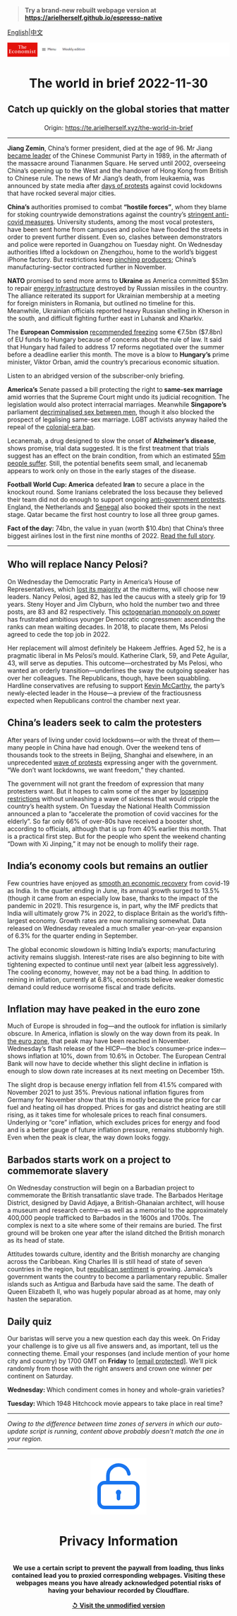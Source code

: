 > **Try a brand-new rebuilt webpage version at https://arielherself.github.io/espresso-native**

[English](https://github.com/arielherself/espresso/blob/main/README.md)|[中文](https://github-com.translate.goog/arielherself/espresso/blob/main/README.md?_x_tr_sl=en&_x_tr_tl=zh-CN&_x_tr_hl=zh-CN&_x_tr_pto=wapp)



![The Economist](menubar.png)

# <p align="center">The world in brief 2022-11-30</p>

## <p align="center">Catch up quickly on the global stories that matter</p>

<p align="center">Origin: <a href="https://te.arielherself.xyz/the-world-in-brief">https://te.arielherself.xyz/the-world-in-brief</a><hr>

<strong>Jiang Zemin</strong>, China’s former president, died at the age of 96. Mr Jiang [became leader](https://te.arielherself.xyz/china/2022/10/06/how-retired-party-officials-make-themselves-heard-in-china) of the Chinese Communist Party in 1989, in the aftermath of the massacre around Tiananmen Square. He served until 2002, overseeing China’s opening up to the West and the handover of Hong Kong from British to Chinese rule. The news of Mr Jiang’s death, from leukaemia, was announced by state media after [days of protests](https://te.arielherself.xyz/china/2022/11/27/unrest-breaks-out-across-china-as-frustration-at-lockdowns-grows) against covid lockdowns that have rocked several major cities.

<strong>China’s </strong>authorities promised to combat <strong>“hostile forces”</strong>, whom they blame for stoking countrywide demonstrations against the country’s [stringent anti-covid measures](https://te.arielherself.xyz/china/2022/11/27/unrest-breaks-out-across-china-as-frustration-at-lockdowns-grows). University students, among the most vocal protesters, have been sent home from campuses and police have flooded the streets in order to prevent further dissent. Even so, clashes between demonstrators and police were reported in Guangzhou on Tuesday night. On Wednesday authorities lifted a lockdown on Zhengzhou, home to the world’s biggest iPhone factory. But restrictions keep [pinching producers](https://te.arielherself.xyz/finance-and-economics/2022/11/28/chinas-economy-cannot-bear-much-more-zero-covid); China’s manufacturing-sector contracted further in November.

<strong>NATO</strong> promised to send more arms to <strong>Ukraine</strong> as America committed $53m to repair [energy infrastructure](https://te.arielherself.xyz/europe/2022/11/23/in-ukraine-living-as-normal-is-an-act-of-defiance) destroyed by Russian missiles in the country. The alliance reiterated its support for Ukrainian membership at a meeting for foreign ministers in Romania, but outlined no timeline for this. Meanwhile, Ukrainian officials reported heavy Russian shelling in Kherson in the south, and difficult fighting further east in Luhansk and Kharkiv. 

The <strong>European Commission</strong> [recommended freezing](https://te.arielherself.xyz/europe/2022/11/24/the-eu-is-withholding-aid-to-press-hungary-to-reform) some €7.5bn ($7.8bn) of EU funds to Hungary because of concerns about the rule of law. It said that Hungary had failed to address 17 reforms negotiated over the summer before a deadline earlier this month. The move is a blow to <strong>Hungary’s</strong> prime minister, Viktor Orban, amid the country’s precarious economic situation. 

Listen to an abridged version of the subscriber-only briefing.

<strong>America’s</strong> Senate passed a bill protecting the right to<strong> same-sex marriage</strong> amid worries that the Supreme Court might undo its judicial recognition. The legislation would also protect interracial marriages. Meanwhile <strong>Singapore’s</strong> parliament [decriminalised sex between men](https://te.arielherself.xyz/asia/2022/03/05/singapores-high-court-retains-an-anti-gay-law), though it also blocked the prospect of legalising same-sex marriage. LGBT activists anyway hailed the repeal of the [colonial-era ban](https://te.arielherself.xyz/asia/2022/03/05/singapores-high-court-retains-an-anti-gay-law).

Lecanemab, a drug designed to slow the onset of <strong>Alzheimer’s disease</strong>, shows promise, trial data suggested. It is the first treatment that trials suggest has an effect on the brain condition, from which an estimated [55m people suffer](https://te.arielherself.xyz/science-and-technology/alzheimers-researchers-are-studying-the-brains-plumbing/21808465). Still, the potential benefits seem small, and lecanemab appears to work only on those in the early stages of the disease. 

<strong>Football World Cup: America</strong> defeated <strong>Iran</strong> to secure a place in the knockout round. Some Iranians celebrated the loss because they believed their team did not do enough to support ongoing [anti-government protests](https://te.arielherself.xyz/middle-east-and-africa/2022/11/24/while-irans-turmoil-persists-jitters-spread-through-the-region). England, the Netherlands and [Senegal](https://te.arielherself.xyz/middle-east-and-africa/2022/11/24/how-do-budding-african-footballers-make-it-to-the-top) also booked their spots in the next stage. Qatar became the first host country to lose all three group games. 

<strong>Fact of the day:</strong> 74bn, the value in yuan (worth $10.4bn) that China’s three biggest airlines lost in the first nine months of 2022. [Read the full story](https://te.arielherself.xyz/finance-and-economics/2022/11/28/chinas-economy-cannot-bear-much-more-zero-covid).

----------

## Who will replace Nancy Pelosi?

On Wednesday the Democratic Party in America’s House of Representatives, which [lost its majority](https://te.arielherself.xyz/united-states/2022/11/17/in-a-republican-house-investigations-and-fiscal-clashes-loom) at the midterms, will choose new leaders. Nancy Pelosi, aged 82, has led the caucus with a steely grip for 19 years. Steny Hoyer and Jim Clyburn, who hold the number two and three posts, are 83 and 82 respectively. This [octogenarian monopoly on power](https://te.arielherself.xyz/united-states/2022/07/27/democrats-are-overdue-for-a-new-generation-of-leaders) has frustrated ambitious younger Democratic congressmen: ascending the ranks can mean waiting decades. In 2018, to placate them, Ms Pelosi agreed to cede the top job in 2022.

Her replacement will almost definitely be Hakeem Jeffries. Aged 52, he is a pragmatic liberal in Ms Pelosi’s mould. Katherine Clark, 59, and Pete Aguilar, 43, will serve as deputies. This outcome—orchestrated by Ms Pelosi, who wanted an orderly transition—underlines the sway the outgoing speaker has over her colleagues. The Republicans, though, have been squabbling. Hardline conservatives are refusing to support [Kevin McCarthy](https://te.arielherself.xyz/united-states/kevin-mccarthys-accidental-truthfulness/21808964), the party’s newly-elected leader in the House—a preview of the fractiousness expected when Republicans control the chamber next year. 

## China’s leaders seek to calm the protesters

After years of living under covid lockdowns—or with the threat of them—many people in China have had enough. Over the weekend tens of thousands took to the streets in Beijing, Shanghai and elsewhere, in an unprecedented [wave of protests](https://te.arielherself.xyz/graphic-detail/2022/11/16/how-common-are-protests-in-china) expressing anger with the government. “We don’t want lockdowns, we want freedom,” they chanted.

The government will not grant the freedom of expression that many protesters want. But it hopes to calm some of the anger by [loosening restrictions](https://te.arielherself.xyz/finance-and-economics/2022/11/28/chinas-economy-cannot-bear-much-more-zero-covid) without unleashing a wave of sickness that would cripple the country’s health system. On Tuesday the National Health Commission announced a plan to “accelerate the promotion of covid vaccines for the elderly”. So far only 66% of over-80s have received a booster shot, according to officials, although that is up from 40% earlier this month. That is a practical first step. But for the people who spent the weekend chanting “Down with Xi Jinping,” it may not be enough to mollify their rage.

## India’s economy cools but remains an outlier

Few countries have enjoyed as [smooth an economic recovery](https://te.arielherself.xyz/the-world-ahead/2022/11/18/the-indian-economy-remains-a-bright-spot-in-south-asia) from covid-19 as India. In the quarter ending in June, its annual growth surged to 13.5% (though it came from an especially low base, thanks to the impact of the pandemic in 2021). This resurgence is, in part, why the IMF predicts that India will ultimately grow 7% in 2022, to displace Britain as the world’s fifth-largest economy. Growth rates are now normalising somewhat. Data released on Wednesday revealed a much smaller year-on-year expansion of 6.3% for the quarter ending in September.

The global economic slowdown is hitting India’s exports; manufacturing activity remains sluggish. Interest-rate rises are also beginning to bite with tightening expected to continue until next year (albeit less aggressively). The cooling economy, however, may not be a bad thing. In addition to reining in inflation, currently at 6.8%, economists believe weaker domestic demand could reduce worrisome fiscal and trade deficits.

## Inflation may have peaked in the euro zone

Much of Europe is shrouded in fog—and the outlook for inflation is similarly obscure. In America, inflation is slowly on the way down from its peak. In [the euro zone](https://te.arielherself.xyz/finance-and-economics/2022/11/03/even-recession-may-not-bring-down-europes-inflation), that peak may have been reached in November. Wednesday’s flash release of the HICP—the bloc’s consumer-price index—shows inflation at 10%, down from 10.6% in October. The European Central Bank will now have to decide whether this slight decline in inflation is enough to slow down rate increases at its next meeting on December 15th.

The slight drop is because energy inflation fell from 41.5% compared with November 2021 to just 35%. Previous national inflation figures from Germany for November show that this is mostly because the price for car fuel and heating oil has dropped. Prices for gas and district heating are still rising, as it takes time for wholesale prices to reach final consumers. Underlying or “core” inflation, which excludes prices for energy and food and is a better gauge of future inflation pressure, remains stubbornly high. Even when the peak is clear, the way down looks foggy. 

## Barbados starts work on a project to commemorate slavery

On Wednesday construction will begin on a Barbadian project to commemorate the British transatlantic slave trade. The Barbados Heritage District, designed by David Adjaye, a British-Ghanaian architect, will house a museum and research centre—as well as a memorial to the approximately 400,000 people trafficked to Barbados in the 1600s and 1700s. The complex is next to a site where some of their remains are buried. The first ground will be broken one year after the island ditched the British monarch as its head of state.

Attitudes towards culture, identity and the British monarchy are changing across the Caribbean. King Charles III is still head of state of seven countries in the region, but [republican sentiment](https://te.arielherself.xyz/international/2022/09/09/some-of-the-new-kings-realms-may-become-republics) is growing. Jamaica’s government wants the country to become a parliamentary republic. Smaller islands such as Antigua and Barbuda have said the same. The death of Queen Elizabeth II, who was hugely popular abroad as at home, may only hasten the separation.

## Daily quiz

Our baristas will serve you a new question each day this week. On Friday your challenge is to give us all five answers and, as important, tell us the connecting theme. Email your responses (and include mention of your home city and country) by 1700 GMT on <strong>Friday</strong> to [<span class="__cf_email__" data-cfemail="207155495a655350524553534f6045434f4e4f4d4953540e434f4d">[email&#160;protected]</span>](https://mail.google.com/mail/?view=cm&amp;fs=1&amp;tf=1&amp;to=QuizEspresso@te.arielherself.xyz). We’ll pick randomly from those with the right answers and crown one winner per continent on Saturday.

<strong>Wednesday: </strong>Which condiment comes in honey and whole-grain varieties?

<strong>Tuesday: </strong>Which 1948 Hitchcock movie appears to take place in real time?

----------

*Owing to the difference between time zones of servers in which our auto-update script is running, content above probably doesn't match the one in your region.*

|<br><div align="center"><img src="unlock.png" /><h1>Privacy Information</h1></div></br>We use a certain script to prevent the paywall from loading, thus links contained lead you to proxied corresponding webpages. Visiting these webpages means you have already acknowledged potential risks of having your behaviour recorded by Cloudflare.<br><br>[&#x21BA; Visit the unmodified version](README.raw.md)<br><br>|
|-----|

